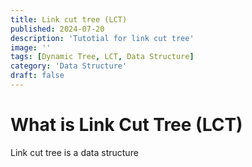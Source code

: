 ```yaml
---
title: Link cut tree (LCT)
published: 2024-07-20
description: 'Tutotial for link cut tree'
image: ''
tags: [Dynamic Tree, LCT, Data Structure]
category: 'Data Structure'
draft: false 
---
```


# What is Link Cut Tree (LCT)
Link cut tree is a data structure